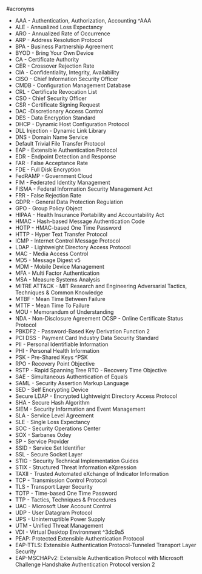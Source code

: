 #acronyms  
- AAA - Authentication, Authorization, Accounting ^AAA
- ALE - Annualized Loss Expectancy
- ARO - Annualized Rate of Occurrence
- ARP - Address Resolution Protocol
- BPA - Business Partnership Agreement
- BYOD - Bring Your Own Device
- CA - Certificate Authority
- CER - Crossover Rejection Rate
- CIA - Confidentiality, Integrity, Availability
- CISO - Chief Information Security Officer
- CMDB - Configuration Management Database
- CRL - Certificate Revocation List
- CSO - Chief Security Officer
- CSR - Certificate Signing Request
- DAC -Discretionary Access Control
- DES - Data Encryption Standard
- DHCP - Dynamic Host Configuration Protocol
- DLL Injection - Dynamic Link Library
- DNS - Domain Name Service
- Default Trivial File Transfer Protocol
- EAP - Extensible Authentication Protocol
- EDR - Endpoint Detection and Response
- FAR - False Acceptance Rate
- FDE - Full Disk Encryption
- FedRAMP - Government Cloud
- FIM - Federated Identity Management
- FISMA - Federal Information Security Management Act
- FRR - False Rejection Rate
- GDPR - General Data Protection Regulation
- GPO - Group Policy Object
- HIPAA - Health Insurance Portability and Accountability Act
- HMAC - Hash-based Message Authentication Code
- HOTP - HMAC-based One Time Password
- HTTP - Hyper Text Transfer Protocol
- ICMP - Internet Control Message Protocol
- LDAP - Lightweight Directory Access Protocol
- MAC - Media Access Control
- MD5 - Message Digest v5
- MDM - Mobile Device Management
- MFA - Multi Factor Authentication
- MSA - Measure Systems Analysis
- MITRE ATT&CK - MIT Research and Engineering Adversarial Tactics, Techniques & Common Knowledge
- MTBF - Mean Time Between Failure
- MTTF - Mean Time To Failure
- MOU - Memorandum of Understanding
- NDA - Non-Disclosure Agreement
  OCSP - Online Certificate Status Protocol
- PBKDF2 - Password-Based Key Derivation Function 2
- PCI DSS - Payment Card Industry Data Security Standard
- PII - Personal Identifiable Information
- PHI - Personal Health Information
- PSK - Pre-Shared Keys ^PSK
- RPO - Recovery Point Objective
- RSTP - Rapid Spanning Tree
  RTO - Recovery Time Objective
- SAE - Simultaneous Authentication of Equals
- SAML - Security Assertion Markup Language
- SED - Self Encrypting Device
- Secure LDAP - Encrypted Lightweight Directory Access Protocol
- SHA - Secure Hash Algorithm
- SIEM - Security Information and Event Management
- SLA - Service Level Agreement
- SLE - Single Loss Expectancy
- SOC - Security Operations Center
- SOX - Sarbanes Oxley
- SP - Service Provider
- SSID - Service Set Identifier
- SSL - Secure Socket Layer
- STIG - Security Technical Implementation Guides
- STIX - Structured Threat Information eXpression
- TAXII - Trusted Automated eXchange of Indicator Information
- TCP - Transmission Control Protocol
- TLS - Transport Layer Security
- TOTP - Time-based One Time Password
- TTP - Tactics, Techniques & Procedures
- UAC - Microsoft User Account Control
- UDP - User Datagram Protocol
- UPS - Uninterruptible Power Supply
- UTM - Unified Threat Management
- VDI - Virtual Desktop Environment ^3dc9a5
- PEAP: Protected Extensible Authentication Protocol
- EAP-TTLS: Extensible Authentication Protocol-Tunneled Transport Layer Security
- EAP-MSCHAPv2: Extensible Authentication Protocol with Microsoft Challenge Handshake Authentication Protocol version 2